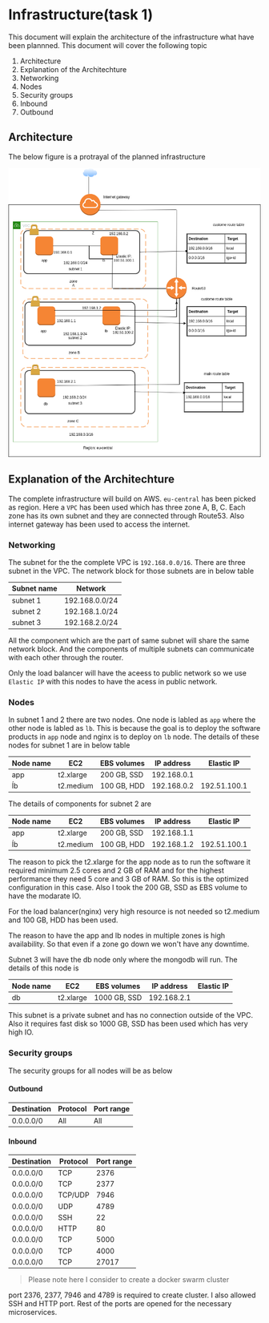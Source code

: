 # Infrastructure(task 1)

This document will explain the architecture of the infrastructure what have been plannned. This document will cover the following topic

1. Architecture
2. Explanation of the Architechture
3. Networking
4. Nodes
5. Security groups
6. Inbound
7. Outbound 

## Architecture

The below figure is a protrayal of the planned infrastructure

<img src = "images/cognigy.png">

## Explanation of the Architechture 

The complete infrastructure will build on AWS. `eu-central` has been picked as region. Here a `VPC` has been used which has three zone A, B, C. Each zone has its own subnet and they are connected through Route53. Also internet gateway has been used to access the internet. 

### Networking 

The subnet for the the complete VPC is `192.168.0.0/16`. There are three subnet in the VPC. The network block for those subnets are in below table 

| Subnet name  | Network                            |
|--------------|------------------------------------|
|subnet 1      | 192.168.0.0/24                     |
|subnet 2      | 192.168.1.0/24                     |
|subnet 3      | 192.168.2.0/24                     |

All the component which are the part of same subnet will share the same network block. And the components of multiple subnets can communicate with each other through the router. 

Only the load balancer will have the aceess to public network so we use `Elastic IP` with this nodes to have the acess in public network. 

### Nodes 

In subnet 1 and 2 there are two nodes. One node is labled as `app` where the other node is labled as `lb`. This is because the goal is to deploy the software products in `app` node and nginx is to deploy on `lb` node. The details of these nodes for subnet 1 are in below table

| Node name | EC2         | EBS volumes | IP address |Elastic IP  | 
|-----------|-------------|-------------|------------|------------|
| app       | t2.xlarge   |200 GB, SSD  |192.168.0.1 |            | 
| ĺb        | t2.medium   |100 GB, HDD  |192.168.0.2 |192.51.100.1|

The details of components for subnet 2 are

| Node name | EC2         | EBS volumes | IP address |Elastic IP  | 
|-----------|-------------|-------------|------------|------------|
| app       | t2.xlarge   |200 GB, SSD  |192.168.1.1 |            | 
| ĺb        | t2.medium   |100 GB, HDD  |192.168.1.2 |192.51.100.1|

The reason to pick the t2.xlarge for the app node as to run the software it required minimum 2.5 cores and 2 GB of RAM and for the highest performance they need 5 core and 3 GB of RAM. So this is the optimized configuration in this case. Also I took the 200 GB, SSD as EBS volume to have the modarate IO. 

For the load balancer(nginx) very high resource is not needed so t2.medium and  100 GB, HDD has been used.

The reason to have the app and lb nodes in multiple zones is high availability. So that even if a zone go down we won't have any downtime.

Subnet 3 will have the db node only where the mongodb will run. The details of this node is 

| Node name | EC2         | EBS volumes | IP address |Elastic IP  | 
|-----------|-------------|-------------|------------|------------|
| db        | t2.xlarge   |1000 GB, SSD |192.168.2.1 |            | 

This subnet is a private subnet and has no connection outside of the VPC. Also it requires fast disk so 1000 GB, SSD has been used which has very high IO. 

### Security groups

The security groups for all nodes will be as below

#### Outbound

| Destination | Protocol | Port range |
|-------------|----------|------------|
| 0.0.0.0/0   |	  All    | 	  All     |

#### Inbound

| Destination | Protocol | Port range |
|-------------|----------|------------|
| 0.0.0.0/0   |	  TCP    | 	  2376    |
| 0.0.0.0/0   |	  TCP    | 	  2377    |
| 0.0.0.0/0   |	  TCP/UDP| 	  7946    |
| 0.0.0.0/0   |	  UDP    | 	  4789    |
| 0.0.0.0/0   |	  SSH    | 	   22     |
| 0.0.0.0/0   |	  HTTP   | 	   80     |
| 0.0.0.0/0   |	  TCP    | 	  5000    |
| 0.0.0.0/0   |	  TCP    | 	  4000    |
| 0.0.0.0/0   |	  TCP    | 	  27017   |

> Please note here I consider to create a docker swarm cluster

port 2376, 2377, 7946 and 4789 is required to create cluster. I also allowed SSH and HTTP port. Rest of the ports are opened for the necessary microservices. 